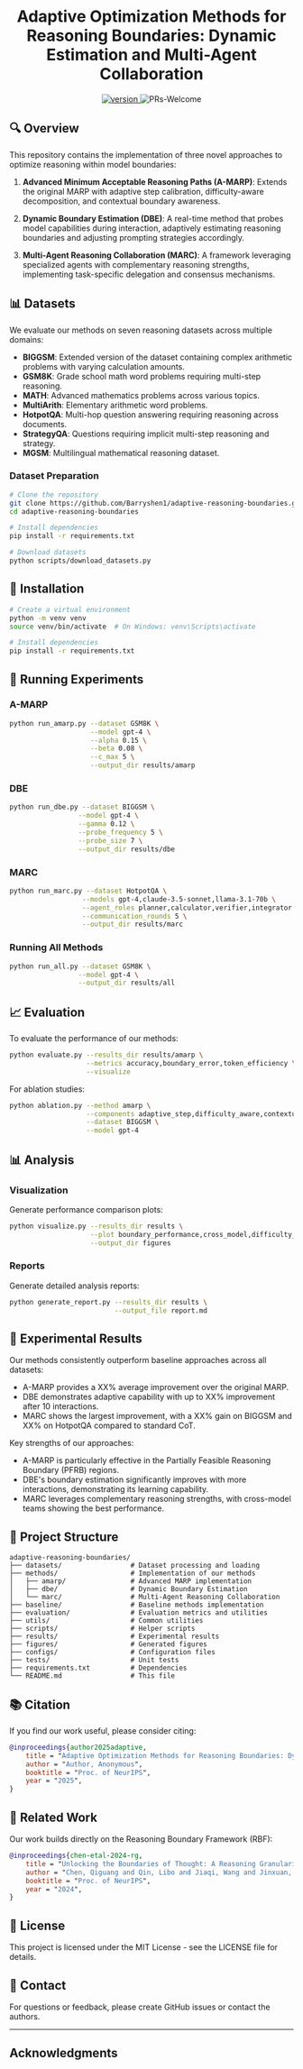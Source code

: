 <p align="center">
<h1 align="center">Adaptive Optimization Methods for Reasoning Boundaries: Dynamic Estimation and Multi-Agent Collaboration</h1>
</p>

<p align="center">
  	<a href="https://img.shields.io/badge/version-v0.1.0-blue">
      <img alt="version" src="https://img.shields.io/badge/version-v0.1.0-blue?color=FF8000?color=009922" />
    </a>
    <a >
       <img alt="PRs-Welcome" src="https://img.shields.io/badge/PRs-Welcome-blue" />
  	</a>
    <br />
</p>

## 🔍 Overview

This repository contains the implementation of three novel approaches to optimize reasoning within model boundaries:

1. **Advanced Minimum Acceptable Reasoning Paths (A-MARP)**: Extends the original MARP with adaptive step calibration, difficulty-aware decomposition, and contextual boundary awareness.

2. **Dynamic Boundary Estimation (DBE)**: A real-time method that probes model capabilities during interaction, adaptively estimating reasoning boundaries and adjusting prompting strategies accordingly.

3. **Multi-Agent Reasoning Collaboration (MARC)**: A framework leveraging specialized agents with complementary reasoning strengths, implementing task-specific delegation and consensus mechanisms.

## 📊 Datasets

We evaluate our methods on seven reasoning datasets across multiple domains:

- **BIGGSM**: Extended version of the dataset containing complex arithmetic problems with varying calculation amounts.
- **GSM8K**: Grade school math word problems requiring multi-step reasoning.
- **MATH**: Advanced mathematics problems across various topics.
- **MultiArith**: Elementary arithmetic word problems.
- **HotpotQA**: Multi-hop question answering requiring reasoning across documents.
- **StrategyQA**: Questions requiring implicit multi-step reasoning and strategy.
- **MGSM**: Multilingual mathematical reasoning dataset.

### Dataset Preparation

```bash
# Clone the repository
git clone https://github.com/Barryshen1/adaptive-reasoning-boundaries.git
cd adaptive-reasoning-boundaries

# Install dependencies
pip install -r requirements.txt

# Download datasets
python scripts/download_datasets.py
```

## 🔧 Installation

```bash
# Create a virtual environment
python -m venv venv
source venv/bin/activate  # On Windows: venv\Scripts\activate

# Install dependencies
pip install -r requirements.txt
```

## 🚀 Running Experiments

### A-MARP

```bash
python run_amarp.py --dataset GSM8K \
                    --model gpt-4 \
                    --alpha 0.15 \
                    --beta 0.08 \
                    --c_max 5 \
                    --output_dir results/amarp
```

### DBE

```bash
python run_dbe.py --dataset BIGGSM \
                 --model gpt-4 \
                 --gamma 0.12 \
                 --probe_frequency 5 \
                 --probe_size 7 \
                 --output_dir results/dbe
```

### MARC

```bash
python run_marc.py --dataset HotpotQA \
                  --models gpt-4,claude-3.5-sonnet,llama-3.1-70b \
                  --agent_roles planner,calculator,verifier,integrator \
                  --communication_rounds 5 \
                  --output_dir results/marc
```

### Running All Methods

```bash
python run_all.py --dataset GSM8K \
                 --model gpt-4 \
                 --output_dir results/all
```

## 📈 Evaluation

To evaluate the performance of our methods:

```bash
python evaluate.py --results_dir results/amarp \
                   --metrics accuracy,boundary_error,token_efficiency \
                   --visualize
```

For ablation studies:

```bash
python ablation.py --method amarp \
                   --components adaptive_step,difficulty_aware,contextual_boundary,memory_augmented \
                   --dataset BIGGSM \
                   --model gpt-4
```

## 📊 Analysis

### Visualization

Generate performance comparison plots:

```bash
python visualize.py --results_dir results \
                    --plot boundary_performance,cross_model,difficulty_analysis \
                    --output_dir figures
```

### Reports

Generate detailed analysis reports:

```bash
python generate_report.py --results_dir results \
                          --output_file report.md
```

## 🧪 Experimental Results

Our methods consistently outperform baseline approaches across all datasets:

- A-MARP provides a XX% average improvement over the original MARP.
- DBE demonstrates adaptive capability with up to XX% improvement after 10 interactions.
- MARC shows the largest improvement, with a XX% gain on BIGGSM and XX% on HotpotQA compared to standard CoT.

Key strengths of our approaches:

- A-MARP is particularly effective in the Partially Feasible Reasoning Boundary (PFRB) regions.
- DBE's boundary estimation significantly improves with more interactions, demonstrating its learning capability.
- MARC leverages complementary reasoning strengths, with cross-model teams showing the best performance.

## 🧩 Project Structure

```
adaptive-reasoning-boundaries/
├── datasets/                 # Dataset processing and loading
├── methods/                  # Implementation of our methods
│   ├── amarp/                # Advanced MARP implementation
│   ├── dbe/                  # Dynamic Boundary Estimation
│   └── marc/                 # Multi-Agent Reasoning Collaboration
├── baseline/                 # Baseline methods implementation
├── evaluation/               # Evaluation metrics and utilities
├── utils/                    # Common utilities
├── scripts/                  # Helper scripts
├── results/                  # Experimental results
├── figures/                  # Generated figures
├── configs/                  # Configuration files
├── tests/                    # Unit tests
├── requirements.txt          # Dependencies
└── README.md                 # This file
```

## 📚 Citation

If you find our work useful, please consider citing:

```bibtex
@inproceedings{author2025adaptive,
    title = "Adaptive Optimization Methods for Reasoning Boundaries: Dynamic Estimation and Multi-Agent Collaboration",
    author = "Author, Anonymous",
    booktitle = "Proc. of NeurIPS",
    year = "2025",
}
```

## 🔗 Related Work

Our work builds directly on the Reasoning Boundary Framework (RBF):

```bibtex
@inproceedings{chen-etal-2024-rg,
    title = "Unlocking the Boundaries of Thought: A Reasoning Granularity Framework to Quantify and Optimize Chain-of-Thought",
    author = "Chen, Qiguang and Qin, Libo and Jiaqi, Wang and Jinxuan, Zhou and Che, Wanxiang",
    booktitle = "Proc. of NeurIPS",
    year = "2024",
}
```

## 📄 License

This project is licensed under the MIT License - see the LICENSE file for details.

## 📧 Contact

For questions or feedback, please create GitHub issues or contact the authors.

---

## Acknowledgments


